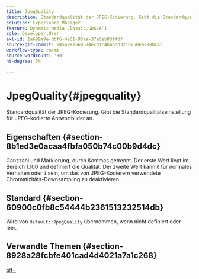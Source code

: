 ```yaml
---
title: JpegQuality
description: Standardqualität der JPEG-Kodierung. Gibt die Standardqualitätseinstellung für JPEG-kodierte Antwortbilder an.
solution: Experience Manager
feature: Dynamic Media Classic,SDK/API
role: Developer,User
exl-id: 1a699a9e-dbf6-4e01-95aa-37a6eb83f4df
source-git-commit: 8454991568374ecd1c4babdd3210250ea7988c4c
workflow-type: tm+mt
source-wordcount: '80'
ht-degree: 3%

---
```


# JpegQuality{#jpegquality}

Standardqualität der JPEG-Kodierung. Gibt die Standardqualitätseinstellung für JPEG-kodierte Antwortbilder an.

## Eigenschaften {#section-8b1ed3e0acaa4fbfa050b74c00b9d4dc}

Ganzzahl und Markierung, durch Kommas getrennt. Der erste Wert liegt im Bereich 1.100 und definiert die Qualität. Der zweite Wert kann `0` für normales Verhalten oder `1` sein, um das von JPEG-Kodierern verwendete Chromatizitäts-Downsampling zu deaktivieren.

## Standard {#section-60900c0fb8c54444b2361513232514db}

Wird von `default::JpegQuality` übernommen, wenn nicht definiert oder leer.

## Verwandte Themen {#section-8928a28fcbfe401cad4d4021a7a1c268}

[qlt=](../../../../../ir-api/http-protocol/image-rendering-api-ref/c-ir-http-protocol-ref/c-ir-http-protocol-command-reference/r-ir-qlt.md#reference-27b91c226eb241d0a14a29af3b3afdbd)
